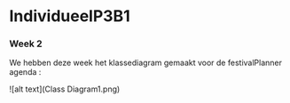 # IndividueelP3B1

### Week 2

We hebben deze week het klassediagram gemaakt voor de festivalPlanner agenda :

![alt text](Class Diagram1.png)

